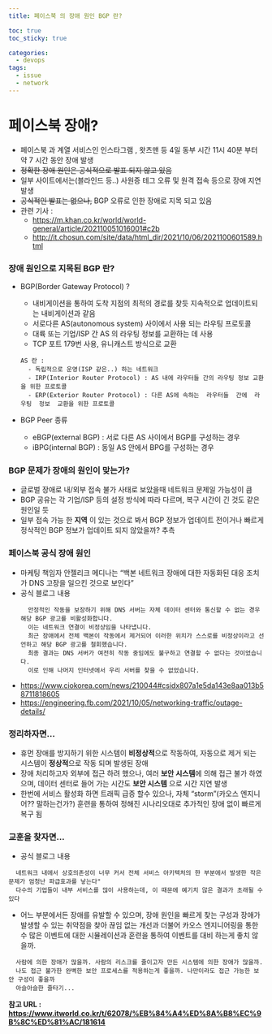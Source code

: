 ```yaml
---
title: 페이스북 의 장애 원인 BGP 란?

toc: true
toc_sticky: true

categories:
  - devops
tags:
  - issue
  - network
---
```


# 페이스북 장애?
  - 페이스북 과 계열 서비스인 인스타그램 , 왓츠맨 등 4일 동부 시간 11시 40분 부터 약 7 시간 동안 장애 발생
  - ~~정확한 장애 원인은 공식적으로 발표 되지 않고 있음~~
  - 일부 사이트에서는(블라인드 등..) 사원증 테그 오류 및 원격 접속 등으로 장애 지연 발생
  - ~~공식적인 발표는 없으나,~~ BGP 오류로 인한 장애로 지목 되고 있음
  - 관련 기사 : 
    - https://m.khan.co.kr/world/world-general/article/202110051016001#c2b
    - http://it.chosun.com/site/data/html_dir/2021/10/06/2021100601589.html

### 장애 원인으로 지목된 BGP 란?

  - BGP(Border Gateway Protocol) ?
    - 내비게이션을 통하여 도착 지점의 최적의 경로를 찾듯 지속적으로 업데이트되는 내비게이션과 같음
    - 서로다른 AS(autonomous system) 사이에서 사용 되는 라우팅 프로토콜
    - 대륙 또는 기업/ISP 간 AS 의 라우팅 정보를 교환하는 데 사용
    - TCP 포트 179번 사용, 유니캐스트 방식으로 교환
    
    ```
    AS 란 : 
      - 독립적으로 운영(ISP 같은..) 하는 네트워크 
      - IRP(Interior Router Protocol) : AS 내에 라우터들 간의 라우팅 정보 교환을 위한 프로토콜 
      - ERP(Exterior Router Protocol) : 다른 AS에 속하는  라우터들  간에  라우팅  정보  교환을 위한 프로토콜
    ```

  - BGP Peer 종류
    - eBGP(external BGP) : 서로 다른 AS 사이에서 BGP를 구성하는 경우
    - iBPG(internal BGP) : 동일 AS 안에서 BPG를 구성하는 경우

### BGP 문제가 장애의 원인이 맞는가?
  - 글로벌 장애로 내/외부 접속 불가 사태로 보았을때 네트워크 문제일 가능성이 큼
  - BGP 공유는 각 기업/ISP 등의 설정 방식에 따라 다르며, 복구 시간이 긴 것도 같은 원인일 듯
  - 일부 접속 가능 한 **지역** 이 있는 것으로 봐서 BGP 정보가 업데이트 전이거나 빠르게 정삭적인 BGP 정보가 업데이트 되지 않았을까? 추측

### 페이스북 공식 장애 원인
  - 마케팅 책임자 안젤리크 메디나는 “백본 네트워크 장애에 대한 자동화된 대응 조치가 DNS 고장을 일으킨 것으로 보인다”
  - 공식 블로그 내용
    ```
      안정적인 작동을 보장하기 위해 DNS 서버는 자체 데이터 센터와 통신할 수 없는 경우 해당 BGP 광고를 비활성화합니다. 
      이는 네트워크 연결이 비정상임을 나타냅니다. 
      최근 장애에서 전체 백본이 작동에서 제거되어 이러한 위치가 스스로를 비정상이라고 선언하고 해당 BGP 광고를 철회했습니다. 
      최종 결과는 DNS 서버가 여전히 작동 중임에도 불구하고 연결할 수 없다는 것이었습니다. 
      이로 인해 나머지 인터넷에서 우리 서버를 찾을 수 없었습니다. 
    ```
  - https://www.ciokorea.com/news/210044#csidx807a1e5da143e8aa013b58711818605 
  - https://engineering.fb.com/2021/10/05/networking-traffic/outage-details/

  
### 정리하자면...
  - 휴먼 장애를 방지하기 위한 시스템이 **비정상적**으로 작동하여, 자동으로 제거 되는 시스템이 **정상적**으로 작동 되며 발생된 장애
  - 장애 처리하고자 외부에 접근 하려 했으나, 여러 **보안 시스템**에 의해 접근 불가 하였으며, 데이터 센터로 들어 가는 시간도 **보안 시스템** 으로 시간 지연 발생
  - 한번에 서비스 활성화 하면 트래픽 급증 할수 있으나, 자체 “storm”(카오스 엔지니어?? 말하는건가?) 훈련을 통하여 정해진 시나리오대로 추가적인 장애 없이 빠르게 복구 됨
  

### 교훈을 찾자면...
  - 공식 블로그 내용
  ```
    네트워크 내에서 상호의존성이 너무 커서 전체 서비스 아키텍처의 한 부분에서 발생한 작은 문제가 엄청난 파급효과를 낳는다"
    다수의 기업들이 내부 서비스를 많이 사용하는데, 이 때문에 예기치 않은 결과가 초래될 수 있다
  ```
  - 어느 부분에서든 장애를 유발할 수 있으며, 장애 원인을 빠르게 찾는 구성과 장애가 발생할 수 있는 취약점을 찾아 끊임 없는 개선과 더불어 카오스 엔지니어링을 통한 수 많은 이벤트에 대한 시뮬레이션과 훈련을 통하여 이벤트를 대비 하는게 좋치 않을까.
  
  ```
    사람에 의한 장애가 많을까. 사람의 리스크를 줄이고자 만든 시스템에 의한 장애가 많을까. 
    나도 접근 불가한 완벽한 보안 프로세스를 적용하는게 좋을까. 나만이라도 접근 가능한 보안 구성이 좋을까
    아슬아슬한 줄타기...
  ```  

**참고 URL : https://www.itworld.co.kr/t/62078/%EB%84%A4%ED%8A%B8%EC%9B%8C%ED%81%AC/181614**
